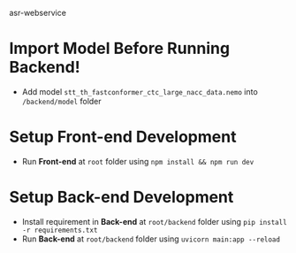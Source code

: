 asr-webservice

# **Import Model Before Running Backend!**
- Add model `stt_th_fastconformer_ctc_large_nacc_data.nemo` into `/backend/model` folder

# Setup **Front-end** Development
- Run **Front-end** at `root` folder using `npm install && npm run dev`

# Setup **Back-end** Development
- Install requirement in **Back-end** at `root/backend` folder using `pip install -r requirements.txt`
- Run **Back-end** at `root/backend` folder using `uvicorn main:app --reload`

